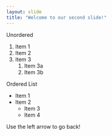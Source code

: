 ```yaml
---
layout: slide
title: "Welcome to our second slide!"
---
```

Unordered
1. Item 1
1. Item 2
1. Item 3
   1. Item 3a
   1. Item 3b

Ordered List
* Item 1
* Item 2
    * Item 3
    * Item 4

Use the left arrow to go back!
